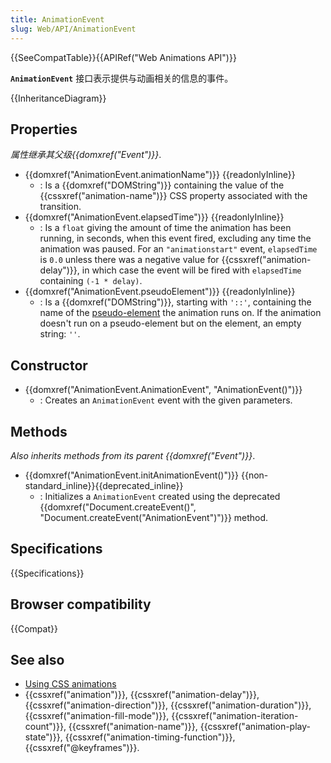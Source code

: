 ```yaml
---
title: AnimationEvent
slug: Web/API/AnimationEvent
---
```


{{SeeCompatTable}}{{APIRef("Web Animations API")}}

**`AnimationEvent`** 接口表示提供与动画相关的信息的事件。

{{InheritanceDiagram}}

## Properties

_属性继承其父级{{domxref("Event")}}_.

- {{domxref("AnimationEvent.animationName")}} {{readonlyInline}}
  - : Is a {{domxref("DOMString")}} containing the value of the {{cssxref("animation-name")}} CSS property associated with the transition.
- {{domxref("AnimationEvent.elapsedTime")}} {{readonlyInline}}
  - : Is a `float` giving the amount of time the animation has been running, in seconds, when this event fired, excluding any time the animation was paused. For an `"animationstart"` event, `elapsedTime` is `0.0` unless there was a negative value for {{cssxref("animation-delay")}}, in which case the event will be fired with `elapsedTime` containing `(-1 * delay)`.
- {{domxref("AnimationEvent.pseudoElement")}} {{readonlyInline}}
  - : Is a {{domxref("DOMString")}}, starting with `'::'`, containing the name of the [pseudo-element](/zh-CN/docs/Web/CSS/Pseudo-elements) the animation runs on. If the animation doesn't run on a pseudo-element but on the element, an empty string: `''`.

## Constructor

- {{domxref("AnimationEvent.AnimationEvent", "AnimationEvent()")}}
  - : Creates an `AnimationEvent` event with the given parameters.

## Methods

_Also inherits methods from its parent {{domxref("Event")}}_.

- {{domxref("AnimationEvent.initAnimationEvent()")}} {{non-standard_inline}}{{deprecated_inline}}
  - : Initializes a `AnimationEvent` created using the deprecated {{domxref("Document.createEvent()", "Document.createEvent(\"AnimationEvent\")")}} method.

## Specifications

{{Specifications}}

## Browser compatibility

{{Compat}}

## See also

- [Using CSS animations](/zh-CN/docs/CSS/Using_CSS_animations)
- {{cssxref("animation")}}, {{cssxref("animation-delay")}}, {{cssxref("animation-direction")}}, {{cssxref("animation-duration")}}, {{cssxref("animation-fill-mode")}}, {{cssxref("animation-iteration-count")}}, {{cssxref("animation-name")}}, {{cssxref("animation-play-state")}}, {{cssxref("animation-timing-function")}}, {{cssxref("@keyframes")}}.
